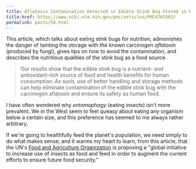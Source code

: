 ```yaml
---
title: Aflatoxin Contamination Detected in Edible Stink Bug Stored in Recycled Grain Containers
title-href: https://www.ncbi.nlm.nih.gov/pmc/articles/PMC4701502/
permalink: posts/56.html
---
```


This article, which talks about eating stink bugs for nutrition, admonishes the danger of tainting the storage with the known carcinogen _aflatoxin_ (produced by fungi), gives tips on how to avoid the contamination, and describes the nutritious qualities of the stink bug as a food source.

> Our results show that the edible stink bug is a nutrient- and antioxidant-rich source of food and health benefits for human consumption. As such, use of better handling and storage methods can help eliminate contamination of the edible stink bug with the carcinogen aflatoxin and ensure its safety as human food.

I have often wondered why _entomophagy_ (eating insects) isn't more prevalent. We in the West seem to feel queasy about eating any organism below a certain size, and this preference has seemed to me always rather arbitrary.

If we're going to healthfully feed the planet's population, we need simply to do what makes sense; and it warms my heart to learn, from this article, that the <span class="sc">UN</span>'s <a href="https://en.wikipedia.org/wiki/Food_and_Agriculture_Organization">Food and Agriculture Organization</a> is proposing a "global initiative to increase use of insects as food and feed in order to augment the current efforts to ensure future food security."